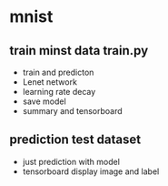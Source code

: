 # mnist

## train minst data train.py 

- train and predicton
- Lenet network
- learning rate decay
- save model
- summary and tensorboard
## prediction test dataset
- just prediction with model
- tensorboard display image and label
